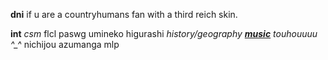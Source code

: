 **dni** if u are a countryhumans fan with a third reich skin.

**int** *csm* flcl paswg umineko higurashi *history/geography* *__[music](https://last.fm/user/ihatememphis)__* *touhouuuu ^_^* nichijou azumanga mlp
